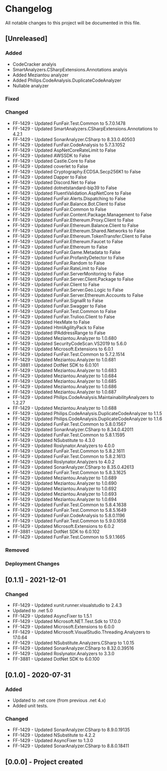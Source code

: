 ﻿# Changelog
All notable changes to this project will be documented in this file.

<!--
Please ADD ALL Changes to the UNRELASED SECTION and not a specific release
-->

## [Unreleased]
### Added
- CodeCracker analyis
- SmartAnalyzers.CSharpExtensions.Annotations analyis
- Added Meziantou analyzer
- Added Philips.CodeAnalysis.DuplicateCodeAnalyzer
- Nullable analyzer
### Fixed
### Changed
- FF-1429 - Updated FunFair.Test.Common to 5.7.0.1478
- FF-1429 - Updated SmartAnalyzers.CSharpExtensions.Annotations to 4.2.1
- FF-1429 - Updated SonarAnalyzer.CSharp to 8.33.0.40503
- FF-1429 - Updated FunFair.CodeAnalysis to 5.7.3.1052
- FF-1429 - Updated AspNetCoreRateLimit to False
- FF-1429 - Updated AWSSDK to False
- FF-1429 - Updated Castle.Core to False
- FF-1429 - Updated coverlet to False
- FF-1429 - Updated Cryptography.ECDSA.Secp256K1 to False
- FF-1429 - Updated Dapper to False
- FF-1429 - Updated Discord.Net to False
- FF-1429 - Updated dotnetstandard-bip39 to False
- FF-1429 - Updated FluentValidation.AspNetCore to False
- FF-1429 - Updated FunFair.Alerts.Dispatching to False
- FF-1429 - Updated FunFair.Balance.Bot.Client to False
- FF-1429 - Updated FunFair.Common to False
- FF-1429 - Updated FunFair.Content.Package.Management to False
- FF-1429 - Updated FunFair.Ethereum.Proxy.Client to False
- FF-1429 - Updated FunFair.Ethereum.Balance.Client to False
- FF-1429 - Updated FunFair.Ethereum.Shared.Networks to False
- FF-1429 - Updated FunFair.Ethereum.TokenTransfer.Client to False
- FF-1429 - Updated FunFair.Ethereum.Faucet to False
- FF-1429 - Updated FunFair.Ethereum to False
- FF-1429 - Updated FunFair.Game.Metadata to False
- FF-1429 - Updated FunFair.ProfanityDetector to False
- FF-1429 - Updated FunFair.Random to False
- FF-1429 - Updated FunFair.RateLimit to False
- FF-1429 - Updated FunFair.ServerMonitoring to False
- FF-1429 - Updated FunFair.Server.Client.Package to False
- FF-1429 - Updated FunFair.Client to False
- FF-1429 - Updated FunFair.Server.Geo.Logic to False
- FF-1429 - Updated FunFair.Server.Ethereum.Accounts to False
- FF-1429 - Updated FunFair.SignalR to False
- FF-1429 - Updated FunFair.Swagger to False
- FF-1429 - Updated FunFair.Test.Common to False
- FF-1429 - Updated FunFair.Trulioo.Client to False
- FF-1429 - Updated HexMate to False
- FF-1429 - Updated HtmlAgilityPack to False
- FF-1429 - Updated IPAddressRange to False
- FF-1429 - Updated Meziantou.Analyzer to 1.0.680
- FF-1429 - Updated SecurityCodeScan.VS2019 to 5.6.0
- FF-1429 - Updated Microsoft.Extensions to 6.0.1
- FF-1429 - Updated FunFair.Test.Common to 5.7.2.1514
- FF-1429 - Updated Meziantou.Analyzer to 1.0.681
- FF-3881 - Updated DotNet SDK to 6.0.101
- FF-1429 - Updated Meziantou.Analyzer to 1.0.683
- FF-1429 - Updated Meziantou.Analyzer to 1.0.684
- FF-1429 - Updated Meziantou.Analyzer to 1.0.685
- FF-1429 - Updated Meziantou.Analyzer to 1.0.686
- FF-1429 - Updated Meziantou.Analyzer to 1.0.687
- FF-1429 - Updated Philips.CodeAnalysis.MaintainabilityAnalyzers to 1.2.27
- FF-1429 - Updated Meziantou.Analyzer to 1.0.688
- FF-1429 - Updated Philips.CodeAnalysis.DuplicateCodeAnalyzer to 1.1.5
- FF-1429 - Updated Philips.CodeAnalysis.DuplicateCodeAnalyzer to 1.1.6
- FF-1429 - Updated FunFair.Test.Common to 5.8.0.1567
- FF-1429 - Updated SonarAnalyzer.CSharp to 8.34.0.42011
- FF-1429 - Updated FunFair.Test.Common to 5.8.1.1595
- FF-1429 - Updated NSubstitute to 4.3.0
- FF-1429 - Updated Roslynator.Analyzers to 4.0.0
- FF-1429 - Updated FunFair.Test.Common to 5.8.2.1611
- FF-1429 - Updated FunFair.Test.Common to 5.8.2.1613
- FF-1429 - Updated Roslynator.Analyzers to 4.0.2
- FF-1429 - Updated SonarAnalyzer.CSharp to 8.35.0.42613
- FF-1429 - Updated FunFair.Test.Common to 5.8.3.1625
- FF-1429 - Updated Meziantou.Analyzer to 1.0.689
- FF-1429 - Updated Meziantou.Analyzer to 1.0.690
- FF-1429 - Updated Meziantou.Analyzer to 1.0.692
- FF-1429 - Updated Meziantou.Analyzer to 1.0.693
- FF-1429 - Updated Meziantou.Analyzer to 1.0.694
- FF-1429 - Updated FunFair.Test.Common to 5.8.4.1638
- FF-1429 - Updated FunFair.Test.Common to 5.8.5.1649
- FF-1429 - Updated FunFair.CodeAnalysis to 5.8.0.1196
- FF-1429 - Updated FunFair.Test.Common to 5.9.0.1658
- FF-1429 - Updated Microsoft.Extensions to 6.0.2
- FF-3881 - Updated DotNet SDK to 6.0.102
- FF-1429 - Updated FunFair.Test.Common to 5.9.1.1665
### Removed
### Deployment Changes

<!--
Releases that have at least been deployed to staging, BUT NOT necessarily released to live.  Changes should be moved from [Unreleased] into here as they are merged into the appropriate release branch
-->
## [0.1.1] - 2021-12-01
### Changed
- FF-1429 - Updated xunit.runner.visualstudio to 2.4.3
- Updated to .net 5.0
- FF-1429 - Updated AsyncFixer to 1.5.1
- FF-1429 - Updated Microsoft.NET.Test.Sdk to 17.0.0
- FF-1429 - Updated Microsoft.Extensions to 6.0.0
- FF-1429 - Updated Microsoft.VisualStudio.Threading.Analyzers to 17.0.64
- FF-1429 - Updated NSubstitute.Analyzers.CSharp to 1.0.15
- FF-1429 - Updated SonarAnalyzer.CSharp to 8.32.0.39516
- FF-1429 - Updated Roslynator.Analyzers to 3.3.0
- FF-3881 - Updated DotNet SDK to 6.0.100

## [0.1.0] - 2020-07-31
### Added
- Updated to .net core (from previous .net 4.x)
- Added unit tests.

### Changed
- FF-1429 - Updated SonarAnalyzer.CSharp to 8.9.0.19135
- FF-1429 - Updated NSubstitute to 4.2.2
- FF-1429 - Updated AsyncFixer to 1.3.0
- FF-1429 - Updated SonarAnalyzer.CSharp to 8.8.0.18411

## [0.0.0] - Project created